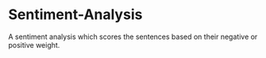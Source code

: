 # Sentiment-Analysis
A sentiment analysis which scores the sentences based on their negative or positive weight.
